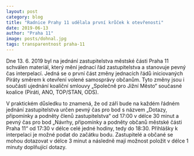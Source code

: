 ```yaml
---
layout: post
category: blog
title: "Radnice Prahy 11 udělala první krůček k otevřenosti"
date: 2019-06-13
author: "Praha 11"
image: posts/dohnal.jpg
tags: transparentnost praha-11
---
```

 
Dne 13. 6. 2019 byl na jednání zastupitelstva městské části Praha 11 schválen materiál, který mění jednací řád zastupitelstva a stanovuje pevný čas interpelací. Jedná se o první část změny jednacích řádů iniciovaných Piráty směrem k otevření volené samosprávy občanům. Tyto změny jsou i součástí ujednání koaliční smlouvy „Společně pro Jižní Město“ současné koalice (Piráti, ANO, TOP/STAN, ODS).

V praktickém důsledku to znamená, že od září bude na každém řádném jednání zastupitelstva určen pevný čas pro bod s názvem „Dotazy, připomínky a podněty členů zastupitelstva“ od 17:00 v délce 30 minut a pevný čas pro bod „Návrhy, připomínky a podněty občanů městské části Praha 11“ od 17:30 v délce celé jedné hodiny, tedy do 18:30. Přihlášky k interpelaci je možné podat do začátku bodu. Zastupitelé a občané se mohou dotazovat v délce 3 minut a následně mají možnost položit v délce 1 minuty doplňující dotazy.

